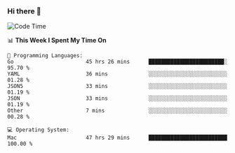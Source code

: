### Hi there 👋

<!--
**CrazyCollin/crazycollin** is a ✨ _special_ ✨ repository because its `README.md` (this file) appears on your GitHub profile.

Here are some ideas to get you started:

- 🔭 I’m currently working on ...
- 🌱 I’m currently learning ...
- 👯 I’m looking to collaborate on ...
- 🤔 I’m looking for help with ...
- 💬 Ask me about ...
- 📫 How to reach me: ...
- 😄 Pronouns: ...
- ⚡ Fun fact: ...
-->

<!--START_SECTION:waka-->
![Code Time](http://img.shields.io/badge/Code%20Time-4%2C045%20hrs%2023%20mins-blue)

📊 **This Week I Spent My Time On** 

```text
💬 Programming Languages: 
Go                       45 hrs 26 mins      ████████████████████████░   95.70 % 
YAML                     36 mins             ░░░░░░░░░░░░░░░░░░░░░░░░░   01.28 % 
JSON5                    33 mins             ░░░░░░░░░░░░░░░░░░░░░░░░░   01.19 % 
JSON                     33 mins             ░░░░░░░░░░░░░░░░░░░░░░░░░   01.19 % 
Other                    7 mins              ░░░░░░░░░░░░░░░░░░░░░░░░░   00.28 % 

💻 Operating System: 
Mac                      47 hrs 29 mins      █████████████████████████   100.00 % 
```


<!--END_SECTION:waka-->
